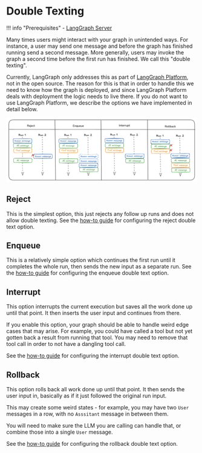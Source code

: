 # Double Texting

!!! info "Prerequisites"
    - [LangGraph Server](./langgraph_server.md)

Many times users might interact with your graph in unintended ways.
For instance, a user may send one message and before the graph has finished running send a second message.
More generally, users may invoke the graph a second time before the first run has finished.
We call this "double texting".

Currently, LangGraph only addresses this as part of [LangGraph Platform](langgraph_platform.md), not in the open source.
The reason for this is that in order to handle this we need to know how the graph is deployed, and since LangGraph Platform deals with deployment the logic needs to live there.
If you do not want to use LangGraph Platform, we describe the options we have implemented in detail below.

![](img/double_texting.png)

## Reject

This is the simplest option, this just rejects any follow up runs and does not allow double texting.
See the [how-to guide](/langgraphjs/cloud/how-tos/reject_concurrent) for configuring the reject double text option.

## Enqueue

This is a relatively simple option which continues the first run until it completes the whole run, then sends the new input as a separate run.
See the [how-to guide](/langgraphjs/cloud/how-tos/enqueue_concurrent) for configuring the enqueue double text option.

## Interrupt

This option interrupts the current execution but saves all the work done up until that point.
It then inserts the user input and continues from there.

If you enable this option, your graph should be able to handle weird edge cases that may arise.
For example, you could have called a tool but not yet gotten back a result from running that tool.
You may need to remove that tool call in order to not have a dangling tool call.

See the [how-to guide](/langgraphjs/cloud/how-tos/interrupt_concurrent) for configuring the interrupt double text option.

## Rollback

This option rolls back all work done up until that point.
It then sends the user input in, basically as if it just followed the original run input.

This may create some weird states - for example, you may have two `User` messages in a row, with no `Asssitant` message in between them.

You will need to make sure the LLM you are calling can handle that, or combine those into a single `User` message.

See the [how-to guide](/langgraphjs/cloud/how-tos/rollback_concurrent) for configuring the rollback double text option.
